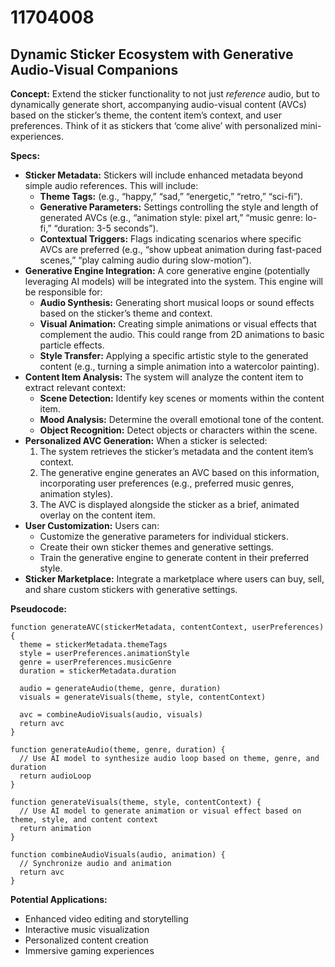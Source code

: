 # 11704008

## Dynamic Sticker Ecosystem with Generative Audio-Visual Companions

**Concept:** Extend the sticker functionality to not just *reference* audio, but to dynamically generate short, accompanying audio-visual content (AVCs) based on the sticker’s theme, the content item’s context, and user preferences. Think of it as stickers that ‘come alive’ with personalized mini-experiences.

**Specs:**

*   **Sticker Metadata:** Stickers will include enhanced metadata beyond simple audio references. This will include:
    *   **Theme Tags:** (e.g., “happy,” “sad,” “energetic,” “retro,” “sci-fi”).
    *   **Generative Parameters:**  Settings controlling the style and length of generated AVCs (e.g., “animation style: pixel art,” “music genre: lo-fi,” “duration: 3-5 seconds”).
    *   **Contextual Triggers:** Flags indicating scenarios where specific AVCs are preferred (e.g., “show upbeat animation during fast-paced scenes,” “play calming audio during slow-motion”).
*   **Generative Engine Integration:**  A core generative engine (potentially leveraging AI models) will be integrated into the system. This engine will be responsible for:
    *   **Audio Synthesis:** Generating short musical loops or sound effects based on the sticker’s theme and context.
    *   **Visual Animation:** Creating simple animations or visual effects that complement the audio. This could range from 2D animations to basic particle effects.
    *   **Style Transfer:** Applying a specific artistic style to the generated content (e.g., turning a simple animation into a watercolor painting).
*   **Content Item Analysis:** The system will analyze the content item to extract relevant context:
    *   **Scene Detection:** Identify key scenes or moments within the content item.
    *   **Mood Analysis:** Determine the overall emotional tone of the content.
    *   **Object Recognition:**  Detect objects or characters within the scene.
*   **Personalized AVC Generation:** When a sticker is selected:
    1.  The system retrieves the sticker’s metadata and the content item’s context.
    2.  The generative engine generates an AVC based on this information, incorporating user preferences (e.g., preferred music genres, animation styles).
    3.  The AVC is displayed alongside the sticker as a brief, animated overlay on the content item.
*   **User Customization:** Users can:
    *   Customize the generative parameters for individual stickers.
    *   Create their own sticker themes and generative settings.
    *   Train the generative engine to generate content in their preferred style.
*   **Sticker Marketplace:** Integrate a marketplace where users can buy, sell, and share custom stickers with generative settings.

**Pseudocode:**

```
function generateAVC(stickerMetadata, contentContext, userPreferences) {
  theme = stickerMetadata.themeTags
  style = userPreferences.animationStyle
  genre = userPreferences.musicGenre
  duration = stickerMetadata.duration

  audio = generateAudio(theme, genre, duration)
  visuals = generateVisuals(theme, style, contentContext)

  avc = combineAudioVisuals(audio, visuals)
  return avc
}

function generateAudio(theme, genre, duration) {
  // Use AI model to synthesize audio loop based on theme, genre, and duration
  return audioLoop
}

function generateVisuals(theme, style, contentContext) {
  // Use AI model to generate animation or visual effect based on theme, style, and content context
  return animation
}

function combineAudioVisuals(audio, animation) {
  // Synchronize audio and animation
  return avc
}
```

**Potential Applications:**

*   Enhanced video editing and storytelling
*   Interactive music visualization
*   Personalized content creation
*   Immersive gaming experiences
